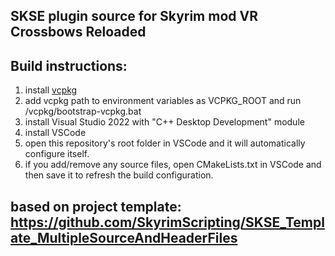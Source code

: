 ## SKSE plugin source for Skyrim mod VR Crossbows Reloaded

## Build instructions:
1. install [vcpkg](https://github.com/microsoft/vcpkg)
2. add vcpkg path to environment variables as VCPKG_ROOT and run /vcpkg/bootstrap-vcpkg.bat
3. install Visual Studio 2022 with "C++ Desktop Development" module
4. install VSCode
5. open this repository's root folder in VSCode and it will automatically configure itself.
6. if you add/remove any source files, open CMakeLists.txt in VSCode and then save it to refresh the build configuration.

## based on project template: https://github.com/SkyrimScripting/SKSE_Template_MultipleSourceAndHeaderFiles
